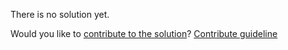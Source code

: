 
There is no solution yet.

Would you like to [contribute to the solution](https://github.com/BFEdev/BFE.dev-solutions/blob/main/quiz/constructor_en.md)? [Contribute guideline](https://github.com/BFEdev/BFE.dev-solutions#how-to-contribute)
